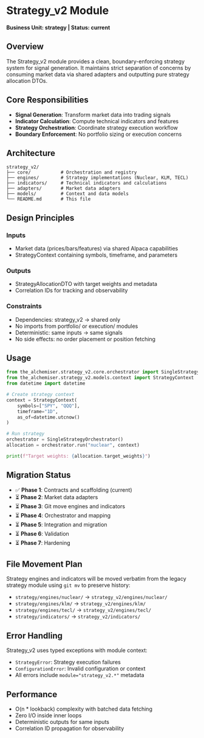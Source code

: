 # Strategy_v2 Module

**Business Unit: strategy | Status: current**

## Overview

The Strategy_v2 module provides a clean, boundary-enforcing strategy system for signal generation. It maintains strict separation of concerns by consuming market data via shared adapters and outputting pure strategy allocation DTOs.

## Core Responsibilities

- **Signal Generation**: Transform market data into trading signals
- **Indicator Calculation**: Compute technical indicators and features
- **Strategy Orchestration**: Coordinate strategy execution workflow
- **Boundary Enforcement**: No portfolio sizing or execution concerns

## Architecture

```
strategy_v2/
├── core/           # Orchestration and registry
├── engines/        # Strategy implementations (Nuclear, KLM, TECL)
├── indicators/     # Technical indicators and calculations
├── adapters/       # Market data adapters
├── models/         # Context and data models
└── README.md       # This file
```

## Design Principles

### Inputs
- Market data (prices/bars/features) via shared Alpaca capabilities
- StrategyContext containing symbols, timeframe, and parameters

### Outputs
- StrategyAllocationDTO with target weights and metadata
- Correlation IDs for tracking and observability

### Constraints
- Dependencies: strategy_v2 → shared only
- No imports from portfolio/ or execution/ modules
- Deterministic: same inputs → same signals
- No side effects: no order placement or position fetching

## Usage

```python
from the_alchemiser.strategy_v2.core.orchestrator import SingleStrategyOrchestrator
from the_alchemiser.strategy_v2.models.context import StrategyContext
from datetime import datetime

# Create strategy context
context = StrategyContext(
    symbols=["SPY", "QQQ"],
    timeframe="1D",
    as_of=datetime.utcnow()
)

# Run strategy
orchestrator = SingleStrategyOrchestrator()
allocation = orchestrator.run("nuclear", context)

print(f"Target weights: {allocation.target_weights}")
```

## Migration Status

- ✅ **Phase 1**: Contracts and scaffolding (current)
- ⏳ **Phase 2**: Market data adapters
- ⏳ **Phase 3**: Git move engines and indicators
- ⏳ **Phase 4**: Orchestrator and mapping
- ⏳ **Phase 5**: Integration and migration
- ⏳ **Phase 6**: Validation
- ⏳ **Phase 7**: Hardening

## File Movement Plan

Strategy engines and indicators will be moved verbatim from the legacy strategy module using `git mv` to preserve history:

- `strategy/engines/nuclear/` → `strategy_v2/engines/nuclear/`
- `strategy/engines/klm/` → `strategy_v2/engines/klm/`
- `strategy/engines/tecl/` → `strategy_v2/engines/tecl/`
- `strategy/indicators/` → `strategy_v2/indicators/`

## Error Handling

Strategy_v2 uses typed exceptions with module context:

- `StrategyError`: Strategy execution failures
- `ConfigurationError`: Invalid configuration or context
- All errors include `module="strategy_v2.*"` metadata

## Performance

- O(n * lookback) complexity with batched data fetching
- Zero I/O inside inner loops
- Deterministic outputs for same inputs
- Correlation ID propagation for observability